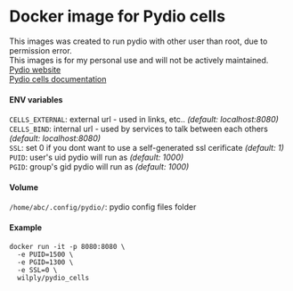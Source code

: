 # Docker image for Pydio cells

This images was created to run pydio with other user than root, due to permission error. \
This images is for my personal use and will not be actively maintained. \
[Pydio website](https://pydio.com/) \
[Pydio cells documentation](https://pydio.com/en/docs/cells/v1/installation-guides)

#### ENV variables

`CELLS_EXTERNAL`: external url - used in links, etc.. *(default: localhost:8080)* \
`CELLS_BIND`: internal url - used by services to talk between each others *(default: localhost:8080)* \
`SSL`: set 0 if you dont want to use a self-generated ssl cerificate *(default: 1)* \
`PUID`: user's uid pydio will run as *(default: 1000)* \
`PGID`: group's gid pydio will run as *(default: 1000)*

#### Volume

`/home/abc/.config/pydio/`: pydio config files folder

#### Example

```
docker run -it -p 8080:8080 \
  -e PUID=1500 \
  -e PGID=1300 \
  -e SSL=0 \
  wilply/pydio_cells
```
